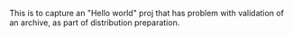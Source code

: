 This is to capture an "Hello world" proj that has problem with validation of an archive, as part of distribution preparation.
